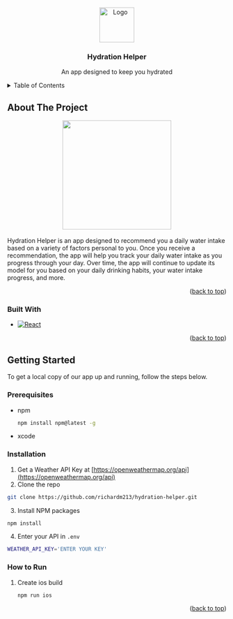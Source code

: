 <a name="readme-top"></a>

<!-- PROJECT LOGO -->
<br />
<div align="center">
  <a href="https://github.com/richardm213/hydration-helper">
    <img
      src="https://user-images.githubusercontent.com/92076990/222994738-4f525ce2-0789-42ce-9440-bd5096b8d1c2.png"
      alt="Logo"
      width="80"
      height="80" />
  </a>

  <h3 align="center">Hydration Helper</h3>
  <p align="center">An app designed to keep you hydrated</p>
</div>

<!-- TABLE OF CONTENTS -->
<details>
  <summary>Table of Contents</summary>
  <ol>
    <li>
      <a href="#about-the-project">About The Project</a>
      <ul>
        <li><a href="#built-with">Built With</a></li>
      </ul>
    </li>
    <li>
      <a href="#getting-started">Getting Started</a>
      <ul>
        <li><a href="#prerequisites">Prerequisites</a></li>
        <li><a href="#installation">Installation</a></li>
        <li><a href="#how-to-run">How to run</a></li>
      </ul>
    </li>
  </ol>
</details>

<!-- ABOUT THE PROJECT -->

## About The Project

<div align="center">
  <a href="https://github.com/richardm213/hydration-helper">
    <img
      src="https://user-images.githubusercontent.com/92076990/222995798-5e1e23a1-ae56-43e5-bc41-333946b1a755.png"
      width="250" />
  </a>
</div>

<br />

<div>
  Hydration Helper is an app designed to recommend you a daily water intake
  based on a variety of factors personal to you. Once you receive a
  recommendation, the app will help you track your daily water intake as you
  progress through your day. Over time, the app will continue to update its
  model for you based on your daily drinking habits, your water intake progress,
  and more.
</div>

<p align="right">(<a href="#readme-top">back to top</a>)</p>

### Built With

- [![React][React.js]][React-url]

<p align="right">(<a href="#readme-top">back to top</a>)</p>

<!-- GETTING STARTED -->

## Getting Started

To get a local copy of our app up and running, follow the steps below.

### Prerequisites

- npm
  ```sh
  npm install npm@latest -g
  ```
- xcode

### Installation

1. Get a Weather API Key at [https://openweathermap.org/api](https://openweathermap.org/api)
2. Clone the repo

```sh
git clone https://github.com/richardm213/hydration-helper.git
```

3. Install NPM packages

```sh
npm install
```

4. Enter your API in `.env`

```sh
WEATHER_API_KEY='ENTER YOUR KEY'
```

### How to Run

1. Create ios build
   ```sh
   npm run ios
   ```

<p align="right">(<a href="#readme-top">back to top</a>)</p>

<!-- MARKDOWN LINKS & IMAGES -->
<!-- https://www.markdownguide.org/basic-syntax/#reference-style-links -->

[React.js]: https://img.shields.io/badge/React-20232A?style=for-the-badge&logo=react&logoColor=61DAFB
[React-url]: https://reactjs.org/
